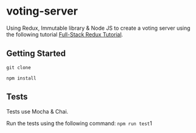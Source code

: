 # voting-server

Using Redux, Immutable library & Node JS to create a voting server using the following tutorial
[Full-Stack Redux Tutorial](http://teropa.info/blog/2015/09/10/full-stack-redux-tutorial.html#voting).

## Getting Started
`git clone  `

`npm install`

## Tests
Tests use Mocha & Chai.

Run the tests using the following command:
`npm run test`1